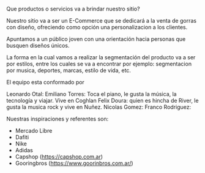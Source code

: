 Que productos o servicios va a brindar nuestro sitio?

Nuestro sitio va a ser un E-Commerce que se dedicará a la venta de gorras con diseño, ofreciendo como opción una personalizacion a los clientes.

Apuntamos a un público joven con una orientación hacia personas que busquen diseños únicos.

La forma en la cual vamos a realizar la segmentación del producto va a ser por estilos, entre los cuales se va a encontrar por ejemplo: segmentacion por musica, deportes, marcas, estilo de vida, etc.

El equipo esta conformado por 

Leonardo Otal:
Emiliano Torres: Toca el piano, le gusta la música, la tecnología y viajar. Vive en Coghlan
Felix Doura: quien es hincha de River, le gusta la musica rock y vive en Nuñez.
Nicolas Gomez:
Franco Rodriguez:

Nuestras inspiraciones y referentes son: 
- Mercado Libre
- Dafiti
- Nike
- Adidas
- Capshop (https://capshop.com.ar)
- Gooringbros (https://www.goorinbros.com.ar/)

